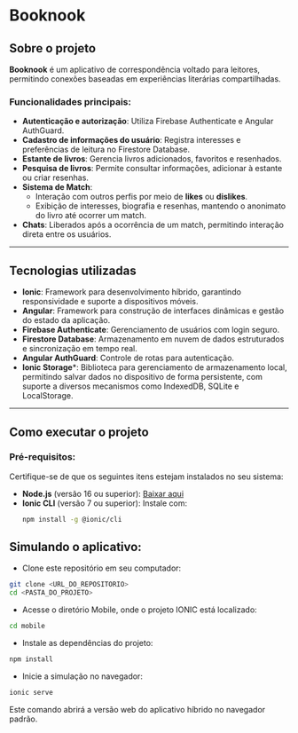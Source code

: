 # Booknook

## Sobre o projeto
**Booknook** é um aplicativo de correspondência voltado para leitores, permitindo conexões baseadas em experiências literárias compartilhadas.

### Funcionalidades principais:
- **Autenticação e autorização**: Utiliza Firebase Authenticate e Angular AuthGuard.
- **Cadastro de informações do usuário**: Registra interesses e preferências de leitura no Firestore Database.
- **Estante de livros**: Gerencia livros adicionados, favoritos e resenhados.
- **Pesquisa de livros**: Permite consultar informações, adicionar à estante ou criar resenhas.
- **Sistema de Match**: 
  - Interação com outros perfis por meio de **likes** ou **dislikes**.
  - Exibição de interesses, biografia e resenhas, mantendo o anonimato do livro até ocorrer um match.
- **Chats**: Liberados após a ocorrência de um match, permitindo interação direta entre os usuários.

---

## Tecnologias utilizadas
- **Ionic**: Framework para desenvolvimento híbrido, garantindo responsividade e suporte a dispositivos móveis.
- **Angular**: Framework para construção de interfaces dinâmicas e gestão do estado da aplicação.
- **Firebase Authenticate**: Gerenciamento de usuários com login seguro.
- **Firestore Database**: Armazenamento em nuvem de dados estruturados e sincronização em tempo real.
- **Angular AuthGuard**: Controle de rotas para autenticação.
- **Ionic Storage***: Biblioteca para gerenciamento de armazenamento local, permitindo salvar dados no dispositivo de forma persistente, com suporte a diversos mecanismos como IndexedDB, SQLite e LocalStorage.

---

## Como executar o projeto
### Pré-requisitos:
Certifique-se de que os seguintes itens estejam instalados no seu sistema:
- **Node.js** (versão 16 ou superior): [Baixar aqui](https://nodejs.org/)
- **Ionic CLI** (versão 7 ou superior): Instale com:
  ```bash
  npm install -g @ionic/cli
  ```
## Simulando o aplicativo:
- Clone este repositório em seu computador:
```bash
git clone <URL_DO_REPOSITORIO>
cd <PASTA_DO_PROJETO>
```
- Acesse o diretório Mobile, onde o projeto IONIC está localizado:
```bash
cd mobile
```
- Instale as dependências do projeto:
```bash
npm install
```
- Inicie a simulação no navegador:
```bash
ionic serve
```

Este comando abrirá a versão web do aplicativo híbrido no navegador padrão.
